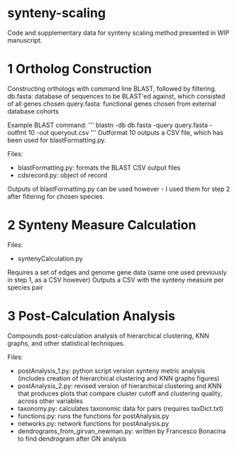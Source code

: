 # synteny-scaling
 
 Code and supplementary data for synteny scaling method presented in WIP manuscript.

 # 1 Ortholog Construction

 Constructing orthologs with command line BLAST, followed by filtering.
 db.fasta: database of sequences to be BLAST'ed against, which consisted of all genes chosen
 query.fasta: functional genes chosen from external database cohorts

 Example BLAST command:
     '''
     blastn -db db.fasta -query query.fasta -outfmt 10 -out queryout.csv
     '''
 Outformat 10 outputs a CSV file, which has been used for blastFormatting.py.

 Files:
 - blastFormatting.py: formats the BLAST CSV output files
 - cdsrecord.py: object of record

 Outputs of blastFormatting.py can be used however - I used them for step 2 after filtering for chosen species. 

 # 2 Synteny Measure Calculation

 Files:
 - syntenyCalculation.py

 Requires a set of edges and genome gene data (same one used previously in step 1, as a CSV however)
 Outputs a CSV with the synteny measure per species pair

 # 3 Post-Calculation Analysis

 Compounds post-calculation analysis of hierarchical clustering, KNN graphs, and other statistical techniques.

 Files:
 - postAnalysis_1.py: python script version synteny metric analysis 
        (includes creation of hierarchical clustering and KNN graphs figures)
 - postAnalysis_2.py: revised version of hierarchical clustering and KNN that produces plots that
        compare cluster cutoff and clustering quality, across other variables
 - taxonomy.py: calculates taxonomic data for pairs (requires taxDict.txt)
 - functions.py: runs the functions for postAnalysis.py
 - networks.py: network functions for postAnalysis.py
 - dendrograms_from_girvan_newman.py: written by Francesco Bonacina to find dendrogram after GN analysis
